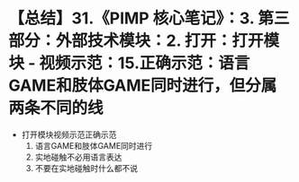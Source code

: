# 【总结】31.《PIMP 核心笔记》：3. 第三部分：外部技术模块：2. 打开：打开模块 - 视频示范：15.正确示范：语言GAME和肢体GAME同时进行，但分属两条不同的线

-   打开模块视频示范正确示范
    1.  语言GAME和肢体GAME同时进行
    2.  实地碰触不必用语言表达
    3.  不要在实地碰触时什么都不说